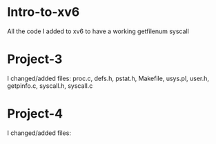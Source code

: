 # Intro-to-xv6
All the code I added to xv6 to have a working getfilenum syscall

# Project-3
I changed/added files: 
proc.c, defs.h, pstat.h, Makefile, usys.pl, user.h, getpinfo.c, syscall.h, syscall.c

# Project-4
I changed/added files: 



